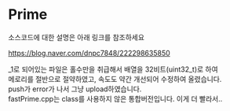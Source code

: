 # Prime

소스코드에 대한 설명은 아래 링크를 참조하세요

https://blog.naver.com/dnpc7848/222298635850


_1로 되어있는 파일은 홀수만을 취급해서 배열을 32비트(uint32_t)로 하여  
메로리를 절반으로 절약하였고, 속도도 약간 개선되어 수정하여 올렸습니다.  
push가 error가 나서 그냥 upload하였습니다.  
fastPrime.cpp는 class를 사용하지 않은 통합버전입니다. 이게 더 빨라서..
